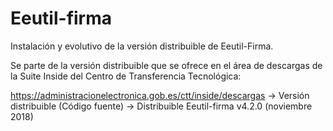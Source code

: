 # Eeutil-firma
Instalación y evolutivo de la versión distribuible de Eeutil-Firma.

Se parte de la versión distribuible que se ofrece en el área de descargas de la Suite Inside del Centro de Transferencia Tecnológica:

https://administracionelectronica.gob.es/ctt/inside/descargas -> Versión distribuible (Código fuente) -> Distribuible Eeutil-firma v4.2.0 (noviembre 2018)

